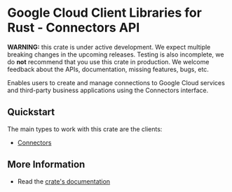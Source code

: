 # Google Cloud Client Libraries for Rust - Connectors API

<!-- Code generated by sidekick. DO NOT EDIT. -->

**WARNING:** this crate is under active development. We expect multiple breaking
changes in the upcoming releases. Testing is also incomplete, we do **not**
recommend that you use this crate in production. We welcome feedback about the
APIs, documentation, missing features, bugs, etc.

Enables users to create and manage connections to Google Cloud services
and third-party business applications using the Connectors interface.

## Quickstart

The main types to work with this crate are the clients:

* [Connectors](https://docs.rs/google-cloud-connectors-v1/latest/google_cloud_connectors_v1/client/struct.Connectors.html)

## More Information

* Read the [crate's documentation](https://docs.rs/google-cloud-connectors-v1/latest/google-cloud-connectors-v1)
